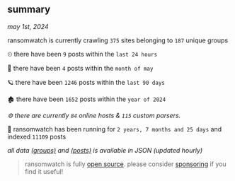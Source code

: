 
## summary
_may 1st, 2024_

ransomwatch is currently crawling `375` sites belonging to `187` unique groups

⏲ there have been `9` posts within the `last 24 hours`

🦈 there have been `4` posts within the `month of may`

🪐 there have been `1246` posts within the `last 90 days`

🏚 there have been `1652` posts within the `year of 2024`

_⚙️ there are currently `84` online hosts & `115` custom parsers._

🦕 ransomwatch has been running for `2 years, 7 months and 25 days` and indexed `11109` posts

_all data  [(groups)](http://ransomwhat.telemetry.ltd/groups) and [(posts)](http://ransomwhat.telemetry.ltd/posts) is available in JSON (updated hourly)_

> ransomwatch is fully [open source](https://github.com/joshhighet/ransomwatch#ransomwatch--). please consider [sponsoring](https://github.com/sponsors/joshhighet) if you find it useful!
